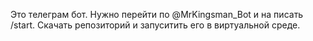 Это телеграм бот. Нужно перейти по @MrKingsman_Bot и на писать /start. Скачать репозиторий и запуситить его в виртуальной среде.
